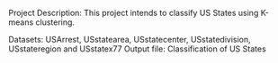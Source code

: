 Project Description: This project intends to classify US States using K-means clustering.

Datasets: USArrest, USstatearea, USstatecenter, USstatedivision, USstateregion and USstatex77
Output file: Classification of US States
